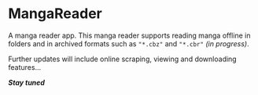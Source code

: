 # MangaReader

A manga reader app.
This manga reader supports reading manga offline in folders and in archived formats such as `"*.cbz"` and `"*.cbr"` *(in progress)*.

Further updates will include online scraping, viewing and downloading features...

***Stay tuned***
